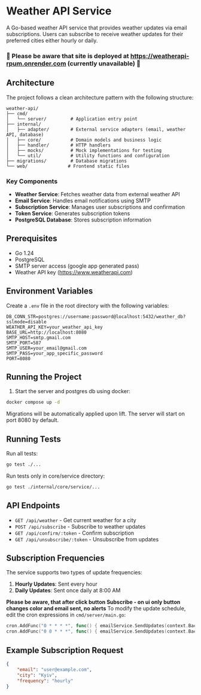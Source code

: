 # Weather API Service

A Go-based weather API service that provides weather updates via email subscriptions. Users can subscribe to receive weather updates for their preferred cities either hourly or daily.

### 🚨 Please be aware that site is deployed at https://weatherapi-rpum.onrender.com (currently unavailable) 🚨
## Architecture

The project follows a clean architecture pattern with the following structure:

```
weather-api/
├── cmd/
│   └── server/         # Application entry point
├── internal/
│   ├── adapter/        # External service adapters (email, weather API, database)
│   ├── core/           # Domain models and business logic
│   ├── handler/        # HTTP handlers
│   ├── mocks/          # Mock implementations for testing
│   └── util/           # Utility functions and configuration
├── migrations/         # Database migrations
└── web/               # Frontend static files
```

### Key Components

- **Weather Service**: Fetches weather data from external weather API
- **Email Service**: Handles email notifications using SMTP
- **Subscription Service**: Manages user subscriptions and confirmation
- **Token Service**: Generates subscription tokens
- **PostgreSQL Database**: Stores subscription information

## Prerequisites

- Go 1.24
- PostgreSQL
- SMTP server access (google app generated pass)
- Weather API key (https://www.weatherapi.com)

## Environment Variables

Create a `.env` file in the root directory with the following variables:

```env
DB_CONN_STR=postgres://username:password@localhost:5432/weather_db?sslmode=disable
WEATHER_API_KEY=your_weather_api_key
BASE_URL=http://localhost:8080
SMTP_HOST=smtp.gmail.com
SMTP_PORT=587
SMTP_USER=your_email@gmail.com
SMTP_PASS=your_app_specific_password
PORT=8080
```

## Running the Project

1. Start the server and postgres db using docker:
```bash
docker compose up -d
```
Migrations will be automatically applied upon lift.
The server will start on port 8080 by default.

## Running Tests

Run all tests:
```bash
go test ./...
```

Run tests only in core/service directory:
```bash
go test ./internal/core/service/...
```

## API Endpoints

- `GET /api/weather` - Get current weather for a city
- `POST /api/subscribe` - Subscribe to weather updates
- `GET /api/confirm/:token` - Confirm subscription
- `GET /api/unsubscribe/:token` - Unsubscribe from updates

## Subscription Frequencies

The service supports two types of update frequencies:

1. **Hourly Updates**: Sent every hour
2. **Daily Updates**: Sent once daily at 8:00 AM

**Please be aware, that after click button Subscribe - on ui only button changes color and email sent, no alerts**
To modify the update schedule, edit the cron expressions in `cmd/server/main.go`:

```go
cron.AddFunc("0 * * * *", func() { emailService.SendUpdates(context.Background(), domain.FrequencyHourly) })
cron.AddFunc("0 0 * * *", func() { emailService.SendUpdates(context.Background(), domain.FrequencyDaily) })
```

## Example Subscription Request

```json
{
    "email": "user@example.com",
    "city": "Kyiv",
    "frequency": "hourly"
}
```